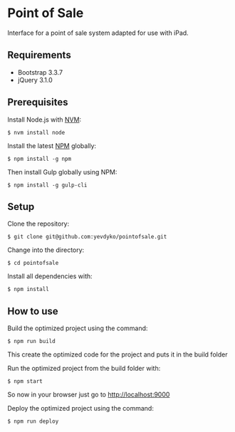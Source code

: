 # Point of Sale

Interface for a point of sale system adapted for use with iPad.

## Requirements

- Bootstrap 3.3.7
- jQuery 3.1.0 

## Prerequisites

Install Node.js with [NVM](https://github.com/creationix/nvm):

    $ nvm install node

Install the latest [NPM](https://www.npmjs.com/) globally:

    $ npm install -g npm

Then install Gulp globally using NPM:

    $ npm install -g gulp-cli

## Setup

Clone the repository:

    $ git clone git@github.com:yevdyko/pointofsale.git

Change into the directory:

    $ cd pointofsale

Install all dependencies with:

    $ npm install

## How to use

Build the optimized project using the command:

    $ npm run build

This create the optimized code for the project and puts it in the build folder

Run the optimized project from the build folder with:

    $ npm start

So now in your browser just go to [http://localhost:9000](http://localhost:9000)

Deploy the optimized project using the command: 

    $ npm run deploy
